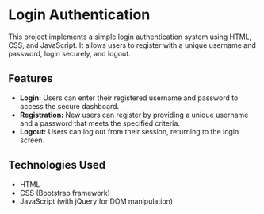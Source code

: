 # Login Authentication

This project implements a simple login authentication system using HTML, CSS, and JavaScript. It allows users to register with a unique username and password, login securely, and logout.

## Features

- **Login:** Users can enter their registered username and password to access the secure dashboard.
- **Registration:** New users can register by providing a unique username and a password that meets the specified criteria.
- **Logout:** Users can log out from their session, returning to the login screen.

## Technologies Used

- HTML
- CSS (Bootstrap framework)
- JavaScript (with jQuery for DOM manipulation)

